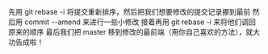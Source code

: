 先用 git rebase -i 将提交重新排序，然后把我们想要修改的提交记录挪到最前
然后用 commit --amend 来进行一些小修改
接着再用 git rebase -i 来将他们调回原来的顺序
最后我们把 master 移到修改的最前端（用你自己喜欢的方法），就大功告成啦！
